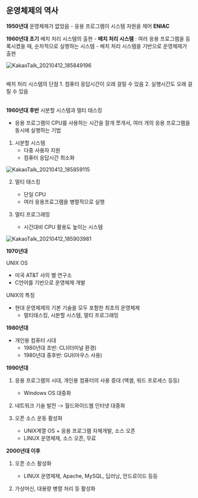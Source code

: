 ## 운영체제의 역사

**1950년대**
운영체제가 없었음
    - 응용 프로그램이 시스템 자원을 제어
**ENIAC**

**1960년대 초기**
배치 처리 시스템의 출현
    - **배치 처리 시스템** : 여러 응용 프로그램을 등록시켰을 때, 순차적으로 실행하는 시스템
    - 배치 처리 시스템을 기반으로 운영체제가 출현

![KakaoTalk_20210412_185849196](https://user-images.githubusercontent.com/76687078/114378047-4647bf80-9bc2-11eb-9985-f66750139e98.png)


<br>
배치 처리 시스템의 단점
1. 컴퓨터 응답시간이 오래 걸릴 수 있음
2. 실행시간도 오래 걸릴 수 있음
<br><br>

**1960년대 후반**
시분할 시스템과 멀티 태스킹
- 응용 프로그램이 CPU를 사용하는 시간을 잘개 쪼개서, 여러 개의 응용 프로그램을 동시에 실행하는 기법

1. 시분할 시스템
    - 다중 사용자 지원
    - 컴퓨터 응답시간 최소화

![KakaoTalk_20210412_185859115](https://user-images.githubusercontent.com/76687078/114378273-83ac4d00-9bc2-11eb-9dab-be440bedb25b.png)

2. 멀티 태스킹
    - 단일 CPU
    - 여러 응용프로그램을 병렬적으로 실행

3. 멀티 프로그래밍 
    - 시간대비 CPU 활용도 높이는 시스템

![KakaoTalk_20210412_185903981](https://user-images.githubusercontent.com/76687078/114378387-9d4d9480-9bc2-11eb-857a-b517ed3f75b8.png)

**1970년대**

UNIX OS
- 미국 AT&T 사의 벨 연구소
- C언어를 기반으로 운영체제 개발

UNIX의 특징
- 현대 운영체제의 기본 기술을 모두 포함한 최초의 운영체제
    - 멀티태스킹, 시분할 시스템, 멀티 프로그래밍

**1980년대**

- 개인용 컴퓨터 시대
    - 1980년대 초반: CLI(터미널 환경)
    - 1980년대 중후반: GUI(마우스 사용)

**1990년대**

1. 응용 프로그램의 시대, 개인용 컴퓨터의 사용 증대
  (엑셀, 워드 프로세스 등등)
    - Windows OS 대중화

2. 네트워크 기술 발전 -> 월드와이드웹 인터넷 대중화

3. 오픈 소스 운동 활성화
    - UNIX계열 OS + 응용 프로그램 자체개발, 소스 오픈
    - LINUX 운영체제, 소스 오픈, 무료

**2000년대 이후**
1. 오픈 소스 활성화
    - LINUX 운영체제, Apache, MySQL, 딥러닝, 안드로이드 등등

2. 가상머신, 대용량 병렬 처리 등 활성화